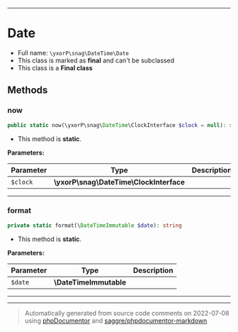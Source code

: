 ***

# Date





* Full name: `\yxorP\snag\DateTime\Date`
* This class is marked as **final** and can't be subclassed
* This class is a **Final class**




## Methods


### now



```php
public static now(\yxorP\snag\DateTime\ClockInterface $clock = null): string
```



* This method is **static**.




**Parameters:**

| Parameter | Type | Description |
|-----------|------|-------------|
| `$clock` | **\yxorP\snag\DateTime\ClockInterface** |  |




***

### format



```php
private static format(\DateTimeImmutable $date): string
```



* This method is **static**.




**Parameters:**

| Parameter | Type | Description |
|-----------|------|-------------|
| `$date` | **\DateTimeImmutable** |  |




***


***
> Automatically generated from source code comments on 2022-07-08 using [phpDocumentor](http://www.phpdoc.org/) and [saggre/phpdocumentor-markdown](https://github.com/Saggre/phpDocumentor-markdown)
